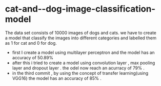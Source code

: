 # cat-and--dog-image-classification-model
 The data set consists of 10000 images of dogs and cats. we have to create a model that classify the images into different categories
 and labelled them as 1 for cat and 0 for dog.
- first I create a model using multilayer perceptron and the model has an accuracy of 50.89%
- after this i tried to create a model using convolution layer , max pooling layer and dropout layer . the odel now reach an acurracy of 79% .
- in the third commit , by using the concept of transfer learning(using VGG16)  the model has an accuracy of 85%  .
